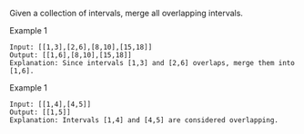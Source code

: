 Given a collection of intervals, merge all overlapping intervals.

Example 1
```
Input: [[1,3],[2,6],[8,10],[15,18]]
Output: [[1,6],[8,10],[15,18]]
Explanation: Since intervals [1,3] and [2,6] overlaps, merge them into [1,6].
```

Example 1
```
Input: [[1,4],[4,5]]
Output: [[1,5]]
Explanation: Intervals [1,4] and [4,5] are considered overlapping.
```
